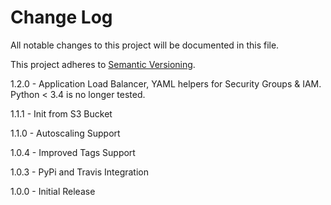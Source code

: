 # Change Log

All notable changes to this project will be documented in this file.

This project adheres to [Semantic Versioning](http://semver.org/).

1.2.0 - Application Load Balancer, YAML helpers for Security Groups & IAM. Python < 3.4 is no longer tested.

1.1.1 - Init from S3 Bucket

1.1.0 - Autoscaling Support

1.0.4 - Improved Tags Support

1.0.3 - PyPi and Travis Integration

1.0.0 - Initial Release

